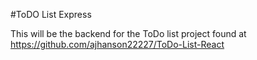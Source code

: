 #ToDO List Express

This will be the backend for the ToDo list project found at https://github.com/ajhanson22227/ToDo-List-React
